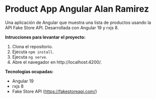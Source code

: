 # Product App Angular Alan Ramirez

Una aplicación de Angular que muestra una lista de productos usando la API Fake Store API. Desarrollada con Angular 19 y rxjs 8.

**Intrucciones para levantar el proyecto:**

1. Clona el repositorio.
2. Ejecuta `npm install`.
3. Ejecuta `ng serve`.
4. Abre el navegador en http://localhost:4200/.

**Tecnologías ocupadas:**

- Angular 19
- rxjs 8
- Fake Store API (https://fakestoreapi.com/)
